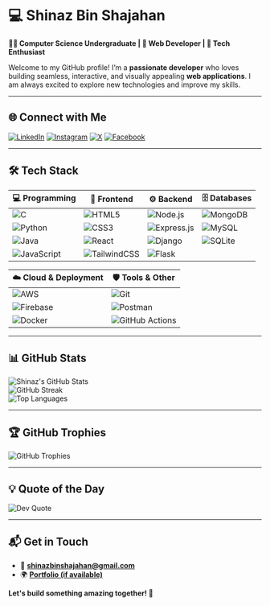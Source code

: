 # 💻 **Shinaz Bin Shajahan**

**👨‍💻 Computer Science Undergraduate | 🚀 Web Developer | 🎯 Tech Enthusiast**

Welcome to my GitHub profile! I’m a **passionate developer** who loves building seamless, interactive, and visually appealing **web applications**. I am always excited to explore new technologies and improve my skills.

---

## 🌐 **Connect with Me**

[![LinkedIn](https://img.shields.io/badge/LinkedIn-%230077B5.svg?style=for-the-badge&logo=linkedin&logoColor=white)](https://linkedin.com/in/shinazbinshajahan) 
[![Instagram](https://img.shields.io/badge/Instagram-%23E4405F.svg?style=for-the-badge&logo=Instagram&logoColor=white)](https://instagram.com/shinazbinshajahan) 
[![X](https://img.shields.io/badge/X-%231DA1F2.svg?style=for-the-badge&logo=X&logoColor=white)](https://x.com/shinazshajahan) 
[![Facebook](https://img.shields.io/badge/Facebook-%231877F2.svg?style=for-the-badge&logo=Facebook&logoColor=white)](https://facebook.com/shinazbinshajahan)  

---

## 🛠️ **Tech Stack**

| **💻 Programming** | **🎨 Frontend** | **⚙️ Backend** | **🗄️ Databases** |
|-------------------|-----------------|---------------|---------------|
| ![C](https://img.shields.io/badge/C-%2300599C.svg?style=for-the-badge&logo=c&logoColor=white) | ![HTML5](https://img.shields.io/badge/HTML5-%23E34F26.svg?style=for-the-badge&logo=html5&logoColor=white) | ![Node.js](https://img.shields.io/badge/Node.js-6DA55F?style=for-the-badge&logo=node.js&logoColor=white) | ![MongoDB](https://img.shields.io/badge/MongoDB-%234ea94b.svg?style=for-the-badge&logo=mongodb&logoColor=white) |
| ![Python](https://img.shields.io/badge/Python-3670A0?style=for-the-badge&logo=python&logoColor=ffdd54) | ![CSS3](https://img.shields.io/badge/CSS3-%231572B6.svg?style=for-the-badge&logo=css3&logoColor=white) | ![Express.js](https://img.shields.io/badge/Express.js-%23404d59.svg?style=for-the-badge&logo=express&logoColor=%2361DAFB) | ![MySQL](https://img.shields.io/badge/MySQL-%2300f.svg?style=for-the-badge&logo=mysql&logoColor=white) |
| ![Java](https://img.shields.io/badge/Java-%23ED8B00.svg?style=for-the-badge&logo=openjdk&logoColor=white) | ![React](https://img.shields.io/badge/React-%2320232a.svg?style=for-the-badge&logo=react&logoColor=%2361DAFB) | ![Django](https://img.shields.io/badge/Django-%23092E20.svg?style=for-the-badge&logo=django&logoColor=white) | ![SQLite](https://img.shields.io/badge/SQLite-%2307405e.svg?style=for-the-badge&logo=sqlite&logoColor=white) |
| ![JavaScript](https://img.shields.io/badge/JavaScript-%23323330.svg?style=for-the-badge&logo=javascript&logoColor=%23F7DF1E) | ![TailwindCSS](https://img.shields.io/badge/TailwindCSS-%2338B2AC.svg?style=for-the-badge&logo=tailwind-css&logoColor=white) | ![Flask](https://img.shields.io/badge/Flask-%23000.svg?style=for-the-badge&logo=flask&logoColor=white) | |

| **☁️ Cloud & Deployment** | **🛡️ Tools & Other** |
|---------------------------|----------------------|
| ![AWS](https://img.shields.io/badge/AWS-%23FF9900.svg?style=for-the-badge&logo=amazon-aws&logoColor=white) | ![Git](https://img.shields.io/badge/Git-%23F05033.svg?style=for-the-badge&logo=git&logoColor=white) |
| ![Firebase](https://img.shields.io/badge/Firebase-%23039BE5.svg?style=for-the-badge&logo=firebase) | ![Postman](https://img.shields.io/badge/Postman-%23FF6C37.svg?style=for-the-badge&logo=postman&logoColor=white) |
| ![Docker](https://img.shields.io/badge/Docker-%230db7ed.svg?style=for-the-badge&logo=docker&logoColor=white) | ![GitHub Actions](https://img.shields.io/badge/github%20actions-%232671E5.svg?style=for-the-badge&logo=githubactions&logoColor=white) |

---

## 📊 **GitHub Stats**

![Shinaz's GitHub Stats](https://github-readme-stats.vercel.app/api?username=shinazbinshajahan&theme=radical&show_icons=true&hide_border=true)  
![GitHub Streak](https://github-readme-streak-stats.herokuapp.com/?user=shinazbinshajahan&theme=radical&hide_border=true)  
![Top Languages](https://github-readme-stats.vercel.app/api/top-langs/?username=shinazbinshajahan&theme=radical&hide_border=true&layout=compact)  

---

## 🏆 **GitHub Trophies**

![GitHub Trophies](https://github-profile-trophy.vercel.app/?username=shinazbinshajahan&theme=radical&no-frame=true&margin-w=4)

---

## 💡 **Quote of the Day**

![Dev Quote](https://quotes-github-readme.vercel.app/api?type=horizontal&theme=radical)

---

## 📬 **Get in Touch**

- 📧 **shinazbinshajahan@gmail.com**  
- 🌍 [**Portfolio (if available)**](#)  

**Let's build something amazing together! 🚀**
